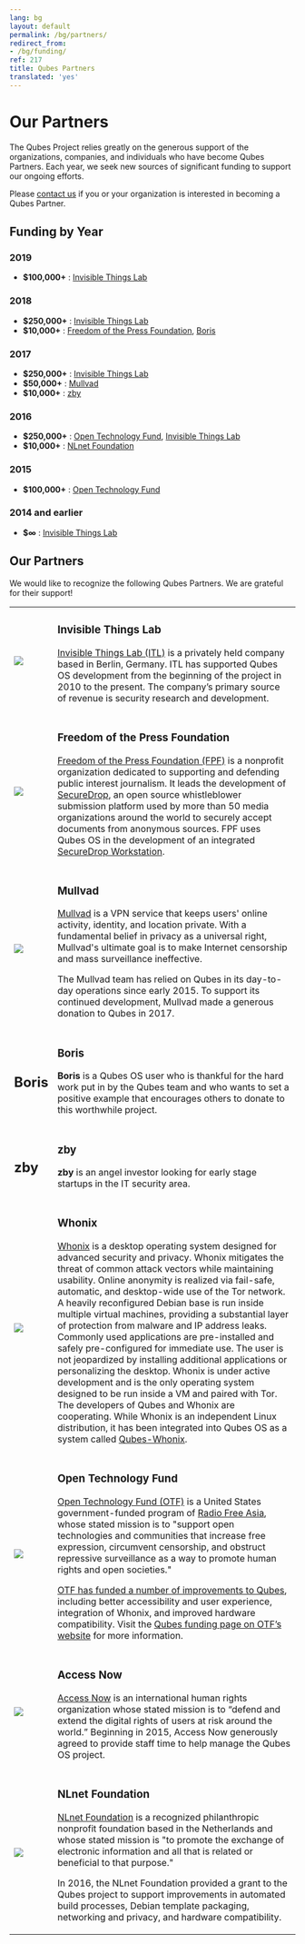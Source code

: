 ```yaml
---
lang: bg
layout: default
permalink: /bg/partners/
redirect_from:
- /bg/funding/
ref: 217
title: Qubes Partners
translated: 'yes'
---
```


Our Partners
============

The Qubes Project relies greatly on the generous support of the organizations, companies, and individuals who have become Qubes Partners.
Each year, we seek new sources of significant funding to support our ongoing efforts.

Please [contact us][contact] if you or your organization is interested in becoming a Qubes Partner.

## Funding by Year

### 2019
- **$100,000+** : [Invisible Things Lab]

### 2018
- **$250,000+** : [Invisible Things Lab]
- **$10,000+** : [Freedom of the Press Foundation], [Boris]

### 2017
- **$250,000+** : [Invisible Things Lab]
- **$50,000+** : [Mullvad]
- **$10,000+** : [zby]

### 2016
- **$250,000+** : [Open Technology Fund], [Invisible Things Lab]
- **$10,000+** : [NLnet Foundation]

### 2015
- **$100,000+** : [Open Technology Fund]

### 2014 and earlier
- **$∞** : [Invisible Things Lab]

[Freedom of the Press Foundation]: #freedom-of-the-press-foundation
[Mullvad]: #mullvad
[Boris]: #boris
[zby]: #zby
[NLnet Foundation]: #nlnet-foundation
[Open Technology Fund]: #open-technology-fund
[Invisible Things Lab]: #invisible-things-lab
[contact]: mailto:funding@qubes-os.org

## Our Partners
We would like to recognize the following Qubes Partners.
We are grateful for their support!

<table class="partners" border="0">
  <tbody>
    <tr id="invisible-things-lab">
      <td>
        <a href="https://invisiblethingslab.com/">
          <img src="/attachment/site/itl.png">
        </a>
      </td>
      <td>
        <h3 data-anchor-id="invisible-things-lab">Invisible Things Lab</h3>
        <p><a href="https://invisiblethingslab.com/">Invisible Things Lab (ITL)</a> is a privately held company based in Berlin, Germany.
        ITL has supported Qubes OS development from the beginning of the project in 2010 to the present.
        The company’s primary source of revenue is security research and development.</p>
      </td>
    </tr>
    <tr id="freedom-of-the-press-foundation">
      <td>
        <a href="https://freedom.press/">
          <img src="/attachment/site/fpf-logo.svg">
        </a>
      </td>
      <td>
        <h3 data-anchor-id="freedom-of-the-press-foundation">Freedom of the Press Foundation</h3>
        <p><a href="https://freedom.press/">Freedom of the Press Foundation (FPF)</a> is a nonprofit organization dedicated to supporting and defending public interest journalism.
        It leads the development of <a href="https://securedrop.org/">SecureDrop</a>, an open source whistleblower submission platform used by more than 50 media organizations around the world to securely accept documents from anonymous sources.
        FPF uses Qubes OS in the development of an integrated <a href="https://github.com/freedomofpress/securedrop-workstation">SecureDrop Workstation</a>.</p>
      </td>
    </tr>
    <tr id="mullvad">
      <td>
        <a href="https://www.mullvad.net/">
          <img src="/attachment/site/mullvad-logo.png">
        </a>
      </td>
      <td>
        <h3 data-anchor-id="mullvad">Mullvad</h3>
        <p><a href="https://www.mullvad.net/">Mullvad</a> is a VPN service that keeps users' online activity, identity, and location private.
        With a fundamental belief in privacy as a universal right, Mullvad's ultimate goal is to make Internet censorship and mass surveillance ineffective.</p>
        <p>The Mullvad team has relied on Qubes in its day-to-day operations since early 2015.
        To support its continued development, Mullvad made a generous donation to Qubes in 2017.</p>
      </td>
    </tr>
    <tr id="boris">
      <td><h2 class="outer-heading">Boris</h2></td>
      <td>
        <h3 data-anchor-id="boris">Boris</h3>
        <p><b>Boris</b> is a Qubes OS user who is thankful for the hard work put in by the Qubes team and who wants to set a positive example that encourages others to donate to this worthwhile project.</p>
      </td>
    </tr>
    <tr id="zby">
      <td><h2 class="outer-heading">zby</h2></td>
      <td>
        <h3 data-anchor-id="zby">zby</h3>
        <p><b>zby</b> is an angel investor looking for early stage startups in the IT security area.</p>
      </td>
    </tr>
    <tr id="whonix">
      <td>
        <a href="https://www.whonix.org/">
          <img src="/attachment/site/whonix-tor.svg">
        </a>
      </td>
      <td>
        <h3 data-anchor-id="whonix">Whonix</h3>
        <p><a href="https://www.whonix.org/">Whonix</a> is a desktop operating system designed for advanced security and privacy.
        Whonix mitigates the threat of common attack vectors while maintaining usability.
        Online anonymity is realized via fail-safe, automatic, and desktop-wide use of the Tor network.
        A heavily reconfigured Debian base is run inside multiple virtual machines, providing a substantial layer of protection from malware and IP address leaks.
        Commonly used applications are pre-installed and safely pre-configured for immediate use.
        The user is not jeopardized by installing additional applications or personalizing the desktop.
        Whonix is under active development and is the only operating system designed to be run inside a VM and paired with Tor.
        The developers of Qubes and Whonix are cooperating.
        While Whonix is an independent Linux distribution, it has been integrated into Qubes OS as a system called <a href="/bg/doc/whonix/">Qubes-Whonix</a>.</p>
      </td>
    </tr>
    <tr id="open-technology-fund">
      <td>
        <a href="https://www.opentechfund.org/">
          <img src="/attachment/site/OTF-logo.png">
        </a>
      </td>
      <td>
        <h3 data-anchor-id="open-technology-fund">Open Technology Fund</h3>
        <p><a href="https://www.opentechfund.org/">Open Technology Fund (OTF)</a> is a United States government-funded program of <a href="http://www.rfa.org">Radio Free Asia</a>, whose stated mission is to "support open technologies and communities that increase free expression, circumvent censorship, and obstruct repressive surveillance as a way to promote human rights and open societies."</p>
        <p><a href="https://blog.invisiblethings.org/2015/06/04/otf-funding-announcement.html">OTF has funded a number of improvements to Qubes</a>, including better accessibility and user experience, integration of Whonix, and improved hardware compatibility.
        Visit the <a href="https://www.opentech.fund/project/qubes-os">Qubes funding page on OTF’s website</a> for more information.</p>
      </td>
    </tr>
    <tr id="access-now">
      <td>
        <a href="https://www.accessnow.org/">
          <img src="/attachment/site/accessnow.png">
        </a>
      </td>
      <td>
        <h3 data-anchor-id="access-now">Access Now</h3>
        <p><a href="https://www.accessnow.org/">Access Now</a> is an international human rights organization whose stated mission is to “defend and extend the digital rights of users at risk around the world.”
        Beginning in 2015, Access Now generously agreed to provide staff time to help manage the Qubes OS project.</p>
      </td>
    </tr>
    <tr id="nlnet-foundation">
      <td>
        <a href="https://nlnet.nl">
          <img src="/attachment/site/nlnet.gif">
        </a>
      </td>
      <td>
        <h3 data-anchor-id="nlnet-foundation">NLnet Foundation</h3>
        <p><a href="https://nlnet.nl">NLnet Foundation</a> is a recognized philanthropic nonprofit foundation based in the Netherlands and whose stated mission is "to promote the exchange of electronic information and all that is related or beneficial to that purpose."</p>
        <p>In 2016, the NLnet Foundation provided a grant to the Qubes project to support improvements in automated build processes, Debian template packaging, networking and privacy, and hardware compatibility.</p>
      </td>
    </tr>
  </tbody>
</table>